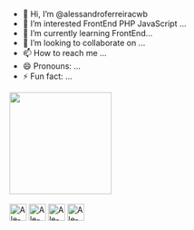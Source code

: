 - 👋 Hi, I’m @alessandroferreiracwb
- 👀 I’m interested FrontEnd PHP JavaScript ...
- 🌱 I’m currently learning FrontEnd...
- 💞️ I’m looking to collaborate on ...
- 📫 How to reach me ...
- 😄 Pronouns: ...
- ⚡ Fun fact: ...

<!---
alessandroferreiracwb/alessandroferreiracwb is a ✨ special ✨ repository because its `README.md` (this file) appears on your GitHub profile.
You can click the Preview link to take a look at your changes.
--->
<div>
  <img height="180em" src="https://github-readme-stats.vercel.app/api?username=alessandroferreiracwb&show_icons=true&theme=dracula&include_all_comits=true&count_private=true" />
<!--- 
  <img height="180em" src="https://github-readme-stats.vercel.app/api/top-langs/?username=alessandroferreiracwb&layout=compact&langs_count=16&theme=dracula"/>
--->
</div>


<div style="display: inline_block"><br>
    <img align="center" alt="Ale-HTML" height="30" width"40" src="https://cdn.jsdelivr.net/gh/devicons/devicon@latest/icons/html5/html5-original.svg" />    
    <img align="center" alt="Ale-CSS" height="30" width"40" src="https://cdn.jsdelivr.net/gh/devicons/devicon@latest/icons/css3/css3-original.svg" />                
    <img align="center" alt="Ale-Js" height="30" width"40" src="https://cdn.jsdelivr.net/gh/devicons/devicon@latest/icons/javascript/javascript-plain.svg" />  
    <img align="center" alt="Ale-Arduino" height="30" width"40" src="https://cdn.jsdelivr.net/gh/devicons/devicon@latest/icons/arduino/arduino-original-wordmark.svg" />
          
</div>


